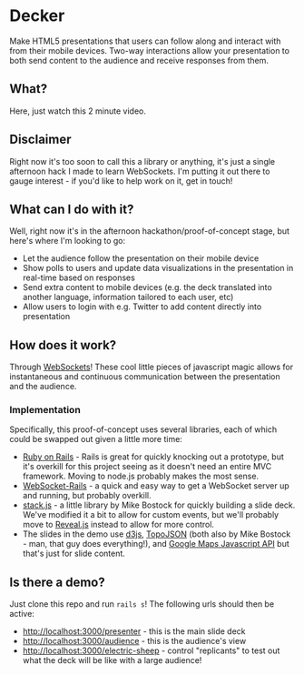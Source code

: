 # Decker
Make HTML5 presentations that users can follow along and interact with from their mobile devices. Two-way interactions allow your presentation to both send content to the audience and receive responses from them.

## What?
Here, just watch this 2 minute video.


## Disclaimer
Right now it's too soon to call this a library or anything, it's just a single afternoon hack I made to learn WebSockets. I'm putting it out there to gauge interest - if you'd like to help work on it, get in touch!

## What can I do with it?
Well, right now it's in the afternoon hackathon/proof-of-concept stage, but here's where I'm looking to go:

* Let the audience follow the presentation on their mobile device
* Show polls to users and update data visualizations in the presentation in real-time based on responses
* Send extra content to mobile devices (e.g. the deck translated into another language, information tailored to each user, etc)
* Allow users to login with e.g. Twitter to add content directly into presentation

## How does it work?
Through [WebSockets](http://www.html5rocks.com/en/tutorials/websockets/basics/)! These cool little pieces of javascript magic allows for instantaneous and continuous communication between the presentation and the audience.

### Implementation
Specifically, this proof-of-concept uses several libraries, each of which could be swapped out given a little more time:

* [Ruby on Rails](http://rubyonrails.org/) - Rails is great for quickly knocking out a prototype, but it's overkill for this project seeing as it doesn't need an entire MVC framework. Moving to node.js probably makes the most sense.
* [WebSocket-Rails](https://github.com/websocket-rails/websocket-rails) - a quick and easy way to get a WebSocket server up and running, but probably overkill.
* [stack.js](https://github.com/mbostock/stack) - a little library by Mike Bostock for quickly building a slide deck. We've modified it a bit to allow for custom events, but we'll probably move to [Reveal.js](https://github.com/hakimel/reveal.js) instead to allow for more control.
* The slides in the demo use [d3js](https://github.com/mbostock/d3), [TopoJSON](https://github.com/mbostock/topojson) (both also by Mike Bostock - man, that guy does everything!), and [Google Maps Javascript API](https://developers.google.com/maps/documentation/javascript/) but that's just for slide content.

## Is there a demo?
Just clone this repo and run `rails s`! The following urls should then be active:

* [http://localhost:3000/presenter](http://localhost:3000/presenter) - this is the main slide deck
* [http://localhost:3000/audience](http://localhost:3000/audience) - this is the audience's view
* [http://localhost:3000/electric-sheep](http://localhost:3000/electric-sheep) - control "replicants" to test out what the deck will be like with a large audience!
